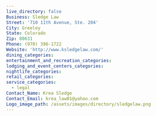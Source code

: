 ```yaml
---
live_directory: false
Business: Sledge Law
Street: '710 11th Avenue, Ste. 204'
City: Greeley
State: Colorado
Zip: 80631
Phone: (970) 396-1722
Website: 'http://www.ksledgelaw.com/'
dining_categories:
entertainment_and_recreation_categories:
lodging_and_event_centers_categories:
nightlife_categories:
retail_categories:
service_categories:
  - legal
Contact_Name: Krea Sledge
Contact_Email: krea_law01@yahoo.com
Logo_image_path: /assets/images/directory/sledgelaw.png
---
```



